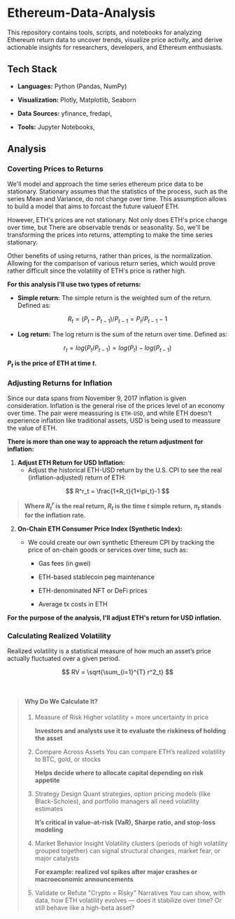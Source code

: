 # Ethereum-Data-Analysis
This repository contains tools, scripts, and notebooks for analyzing Ethereum return data to uncover trends, visualize price activity, and derive actionable insights for researchers, developers, and Ethereum enthusiasts.

## Tech Stack
- **Languages:** Python (Pandas, NumPy)

- **Visualization:** Plotly, Matplotlib, Seaborn

- **Data Sources:** yfinance, fredapi,

- **Tools:** Jupyter Notebooks,

## Analysis


### Coverting Prices to Returns
We'll model and approach the time series ethereum price data to be stationary. Stationary assumes that the statistics of the process, such as the series Mean and Variance, do not change over time. This assumption allows to build a model that aims to forcast the future valueof ETH.

However, ETH's prices are not stationary. Not only does ETH's price change over time, but There are observable trends or seasonality. So, we'll be transforming the prices into returns, attempting to make the time series stationary.

Other benefits of using returns, rather than prices, is the normalization. Allowing for the comparison of various return series, which would prove rather difficult since the volatility of ETH's price is rather high.

**For this analysis I'll use two types of returns:**

- **Simple return:** The simple return is the weighted sum of the return. Defined as:

$$
R_t = (P_t - P_{t-1})/P_{t-1} = P_t/P_{t-1}-1 
$$

- **Log return:** The log return is the sum of the return over time. Defined as:

$$
r_t = log(P_t/P_{t-1}) = log(P_t) - log(P_{t-1})
$$

**$P_t$ is the price of ETH at time $t$.**


### Adjusting Returns for Inflation
Since our data spans from November 9, 2017 inflation is given consideration. Inflation is the general rise of the prices level of an economy over time. The pair were meassuring is `ETH-USD`, and  while ETH doesn't experience inflation like traditional assets, USD is being used to meassure the value of ETH.

**There is more than one way to approach the return adjustment for inflation:**

1. **Adjust ETH Return for USD Inflation:**
    - Adjust the historical ETH-USD return by the U.S. CPI to see the real (inflation-adjusted) return of ETH:
    
$$
R^r_t = \frac{1+R_t}{1+\pi_t}-1
$$

> **Where $R^r_t$ is the real return, $R_t$ is the time $t$ simple return, $\pi_t$ stands for the inflation rate.**


2. **On-Chain ETH Consumer Price Index (Synthetic Index):**
    - We could create our own synthetic Ethereum CPI by tracking the price of on-chain goods or services over time, such as:

        - Gas fees (in gwei)

        - ETH-based stablecoin peg maintenance

        - ETH-denominated NFT or DeFi prices

        - Average tx costs in ETH

**For the purpose of the analysis, I'll adjust ETH's return for USD inflation.**

### Calculating Realized Volatility
Realized volatility is a statistical measure of how much an asset’s price actually fluctuated over a given period.

$$
RV = \sqrt{\sum_{i=1}^{T} r^2_t}
$$

<br>


>#### Why Do We Calculate It?
>1. Measure of Risk
>Higher volatility = more uncertainty in price
>
>       **Investors and analysts use it to evaluate the riskiness of holding the asset**
>
>2. Compare Across Assets
>You can compare ETH’s realized volatility to BTC, gold, or stocks
>
>       **Helps decide where to allocate capital depending on risk appetite**
>
>3. Strategy Design
>Quant strategies, option pricing models (like Black-Scholes), and portfolio managers all need volatility estimates
>
>       **It’s critical in value-at-risk (VaR), Sharpe ratio, and stop-loss modeling**
>
>4. Market Behavior Insight
>Volatility clusters (periods of high volatility grouped together) can signal structural changes, market fear, or major catalysts
>
>       **For example: realized vol spikes after major crashes or macroeconomic announcements**
>
>5. Validate or Refute "Crypto = Risky" Narratives
>You can show, with data, how ETH volatility evolves — does it stabilize over time? Or still behave like a high-beta asset?

